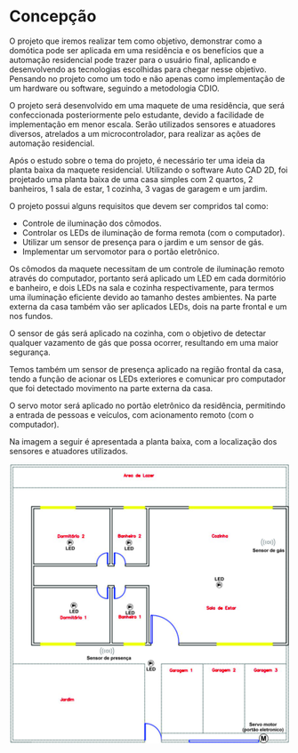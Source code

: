 # Concepção

O projeto que iremos realizar tem como objetivo, demonstrar como a domótica pode ser aplicada em uma residência e os benefícios que a automação residencial pode trazer para o usuário final, aplicando e desenvolvendo as tecnologias escolhidas para chegar nesse objetivo. Pensando no projeto como um todo e não apenas como implementação de um hardware ou software, seguindo a metodologia CDIO.

O projeto será desenvolvido em uma maquete de uma residência, que será confeccionada posteriormente pelo estudante, devido a facilidade de implementação em menor escala. Serão utilizados sensores e atuadores diversos, atrelados a um microcontrolador, para realizar as ações de automação residencial.

Após o estudo sobre o tema do projeto, é necessário ter uma ideia da planta baixa da maquete residencial. Utilizando o software Auto CAD 2D, foi projetado uma planta baixa de uma casa simples com 2 quartos, 2 banheiros, 1 sala de estar, 1 cozinha, 3 vagas de garagem e um jardim.

O projeto possui alguns requisitos que devem ser compridos tal como:
- Controle de iluminação dos cômodos.
- Controlar os LEDs de iluminação de forma remota (com o computador).
- Utilizar um sensor de presença para o jardim e um sensor de gás.
- Implementar um servomotor para o portão eletrônico.

Os cômodos da maquete necessitam de um controle de iluminação remoto através do computador, portanto será aplicado um LED em cada dormitório e banheiro, e dois LEDs na sala e cozinha respectivamente, para termos uma iluminação eficiente devido ao tamanho destes ambientes. Na parte externa da casa também vão ser aplicados LEDs, dois na parte frontal e um nos fundos.

O sensor de gás será aplicado na cozinha, com o objetivo de detectar qualquer vazamento de gás que possa ocorrer, resultando em uma maior segurança. 

Temos também um sensor de presença aplicado na região frontal da casa, tendo a função de acionar os LEDs exteriores e comunicar pro computador que foi detectado movimento na parte externa da casa.

O servo motor será aplicado no portão eletrônico da residência, permitindo a entrada de pessoas e veículos, com acionamento remoto (com o computador).

Na imagem a seguir é apresentada a planta baixa, com a localização dos sensores e atuadores utilizados.

![](./imagens/PlantabaixaPInova.jpg)

